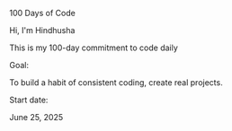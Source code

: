 100 Days of Code

Hi, I'm Hindhusha

This is my 100-day commitment to code daily


Goal:

To build a habit of consistent coding, create real projects.


Start date:

June 25, 2025
